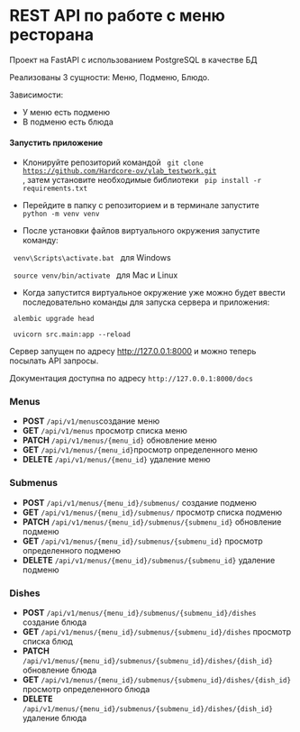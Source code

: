 # REST API по работе с меню ресторана

Проект на FastAPI с использованием PostgreSQL в качестве БД

Реализованы 3 сущности: Меню, Подменю, Блюдо.

Зависимости:
+ У меню есть подменю
+ В подменю есть блюда


#### Запустить приложение

- Клонируйте репозиторий командой <code> git clone https://github.com/Hardcore-ov/ylab_testwork.git </code> , затем установите 
необходимые библиотеки <code> pip install -r requirements.txt </code>

- Перейдите в папку с репозиторием и в терминале запустите <code> python -m venv venv </code>

- После установки файлов виртуального окружения запустите команду:

<code> venv\Scripts\activate.bat </code> для Windows

<code> source venv/bin/activate </code> для Mac и Linux

- Когда запустится виртуальное окружение уже можно будет ввести последовательно команды для запуска сервера и приложения:

<code> alembic upgrade head </code>

<code> uvicorn src.main:app --reload </code>

Сервер запущен по адресу http://127.0.0.1:8000 и можно теперь посылать API запросы.

Документация доступна по адресу ```http://127.0.0.1:8000/docs```

### Menus
+ **POST**   ```/api/v1/menus```создание меню
+ **GET** ```/api/v1/menus``` просмотр списка меню
+ **PATCH** ```/api/v1/menus/{menu_id}``` обновление меню
+ **GET**    ```/api/v1/menus/{menu_id}```просмотр определенного меню
+ **DELETE**  ```/api/v1/menus/{menu_id}``` удаление меню

### Submenus
+ **POST** ```/api/v1/menus/{menu_id}/submenus/``` создание подменю
+ **GET**  ```/api/v1/menus/{menu_id}/submenus/``` просмотр списка подменю
+ **PATCH** ```/api/v1/menus/{menu_id}/submenus/{submenu_id}``` обновление подменю
+ **GET**  ```/api/v1/menus/{menu_id}/submenus/{submenu_id}``` просмотр определенного подменю
+ **DELETE** ```/api/v1/menus/{menu_id}/submenus/{submenu_id}``` удаление подменю

### Dishes
+ **POST** ```/api/v1/menus/{menu_id}/submenus/{submenu_id}/dishes``` создание блюда
+ **GET**   ```/api/v1/menus/{menu_id}/submenus/{submenu_id}/dishes``` просмотр списка блюд
+ **PATCH** ```/api/v1/menus/{menu_id}/submenus/{submenu_id}/dishes/{dish_id}``` обновление блюда
+ **GET**   ```/api/v1/menus/{menu_id}/submenus/{submenu_id}/dishes/{dish_id}``` просмотр определенного блюда
+ **DELETE** ```/api/v1/menus/{menu_id}/submenus/{submenu_id}/dishes/{dish_id}``` удаление блюда